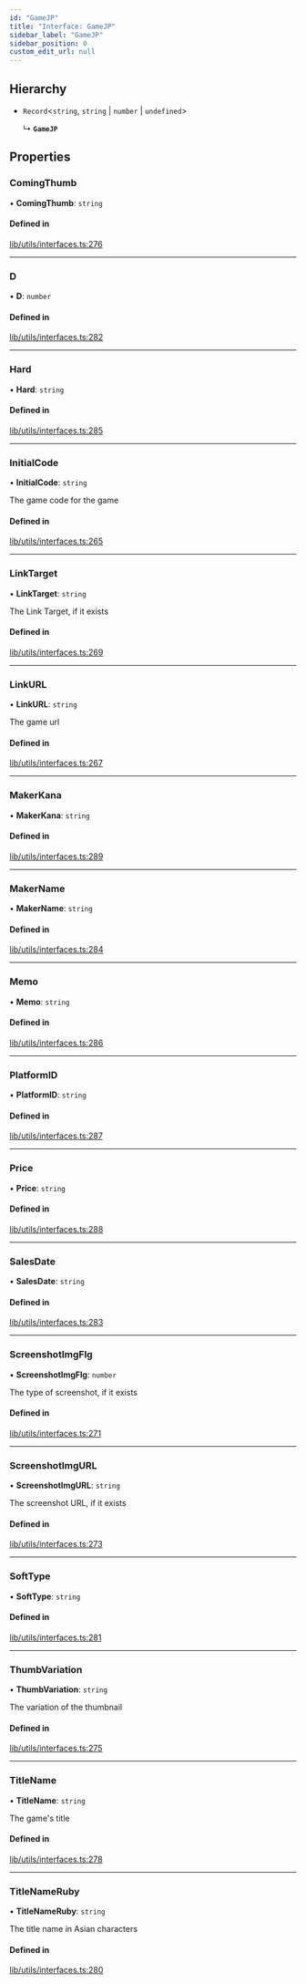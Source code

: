 ```yaml
---
id: "GameJP"
title: "Interface: GameJP"
sidebar_label: "GameJP"
sidebar_position: 0
custom_edit_url: null
---
```


## Hierarchy

- `Record`<`string`, `string` \| `number` \| `undefined`\>

  ↳ **`GameJP`**

## Properties

### ComingThumb

• **ComingThumb**: `string`

#### Defined in

[lib/utils/interfaces.ts:276](https://github.com/lmmfranco/nintendo-switch-eshop/blob/4384436/src/lib/utils/interfaces.ts#L276)

___

### D

• **D**: `number`

#### Defined in

[lib/utils/interfaces.ts:282](https://github.com/lmmfranco/nintendo-switch-eshop/blob/4384436/src/lib/utils/interfaces.ts#L282)

___

### Hard

• **Hard**: `string`

#### Defined in

[lib/utils/interfaces.ts:285](https://github.com/lmmfranco/nintendo-switch-eshop/blob/4384436/src/lib/utils/interfaces.ts#L285)

___

### InitialCode

• **InitialCode**: `string`

The game code for the game

#### Defined in

[lib/utils/interfaces.ts:265](https://github.com/lmmfranco/nintendo-switch-eshop/blob/4384436/src/lib/utils/interfaces.ts#L265)

___

### LinkTarget

• **LinkTarget**: `string`

The Link Target, if it exists

#### Defined in

[lib/utils/interfaces.ts:269](https://github.com/lmmfranco/nintendo-switch-eshop/blob/4384436/src/lib/utils/interfaces.ts#L269)

___

### LinkURL

• **LinkURL**: `string`

The game url

#### Defined in

[lib/utils/interfaces.ts:267](https://github.com/lmmfranco/nintendo-switch-eshop/blob/4384436/src/lib/utils/interfaces.ts#L267)

___

### MakerKana

• **MakerKana**: `string`

#### Defined in

[lib/utils/interfaces.ts:289](https://github.com/lmmfranco/nintendo-switch-eshop/blob/4384436/src/lib/utils/interfaces.ts#L289)

___

### MakerName

• **MakerName**: `string`

#### Defined in

[lib/utils/interfaces.ts:284](https://github.com/lmmfranco/nintendo-switch-eshop/blob/4384436/src/lib/utils/interfaces.ts#L284)

___

### Memo

• **Memo**: `string`

#### Defined in

[lib/utils/interfaces.ts:286](https://github.com/lmmfranco/nintendo-switch-eshop/blob/4384436/src/lib/utils/interfaces.ts#L286)

___

### PlatformID

• **PlatformID**: `string`

#### Defined in

[lib/utils/interfaces.ts:287](https://github.com/lmmfranco/nintendo-switch-eshop/blob/4384436/src/lib/utils/interfaces.ts#L287)

___

### Price

• **Price**: `string`

#### Defined in

[lib/utils/interfaces.ts:288](https://github.com/lmmfranco/nintendo-switch-eshop/blob/4384436/src/lib/utils/interfaces.ts#L288)

___

### SalesDate

• **SalesDate**: `string`

#### Defined in

[lib/utils/interfaces.ts:283](https://github.com/lmmfranco/nintendo-switch-eshop/blob/4384436/src/lib/utils/interfaces.ts#L283)

___

### ScreenshotImgFlg

• **ScreenshotImgFlg**: `number`

The type of screenshot, if it exists

#### Defined in

[lib/utils/interfaces.ts:271](https://github.com/lmmfranco/nintendo-switch-eshop/blob/4384436/src/lib/utils/interfaces.ts#L271)

___

### ScreenshotImgURL

• **ScreenshotImgURL**: `string`

The screenshot URL, if it exists

#### Defined in

[lib/utils/interfaces.ts:273](https://github.com/lmmfranco/nintendo-switch-eshop/blob/4384436/src/lib/utils/interfaces.ts#L273)

___

### SoftType

• **SoftType**: `string`

#### Defined in

[lib/utils/interfaces.ts:281](https://github.com/lmmfranco/nintendo-switch-eshop/blob/4384436/src/lib/utils/interfaces.ts#L281)

___

### ThumbVariation

• **ThumbVariation**: `string`

The variation of the thumbnail

#### Defined in

[lib/utils/interfaces.ts:275](https://github.com/lmmfranco/nintendo-switch-eshop/blob/4384436/src/lib/utils/interfaces.ts#L275)

___

### TitleName

• **TitleName**: `string`

The game's title

#### Defined in

[lib/utils/interfaces.ts:278](https://github.com/lmmfranco/nintendo-switch-eshop/blob/4384436/src/lib/utils/interfaces.ts#L278)

___

### TitleNameRuby

• **TitleNameRuby**: `string`

The title name in Asian characters

#### Defined in

[lib/utils/interfaces.ts:280](https://github.com/lmmfranco/nintendo-switch-eshop/blob/4384436/src/lib/utils/interfaces.ts#L280)
